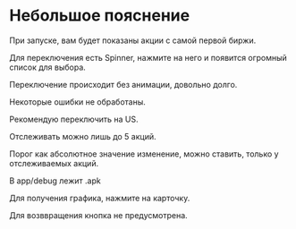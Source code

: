 # Небольшое пояснение

При запуске, вам будет показаны акции с самой первой биржи.

Для переключения есть Spinner, нажмите на него и появится огромный список для выбора.

Переключение происходит без анимации, довольно долго.

Некоторые ошибки не обработаны.

Рекомендую переключить на US.

Отслеживать можно лишь до 5 акций.

Порог как абсолютное значение изменение, можно ставить, только у отслеживаемых акций.

В app/debug лежит .apk

Для получения графика, нажмите на карточку.

Для возввращения кнопка не предусмотрена.